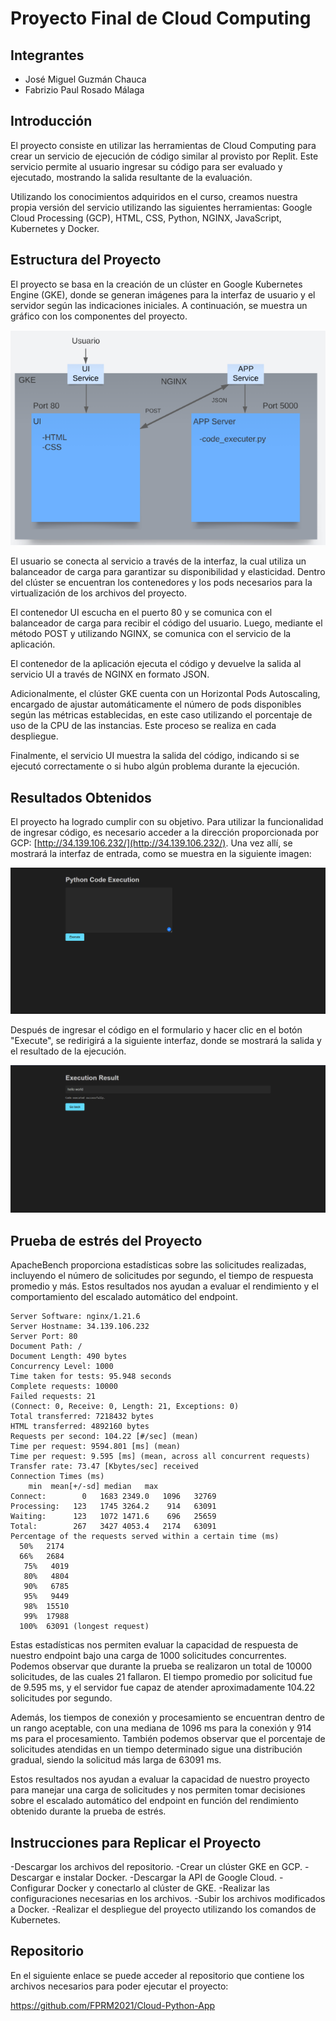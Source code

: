 # Proyecto Final de Cloud Computing
## Integrantes
- José Miguel Guzmán Chauca
- Fabrizio Paul Rosado Málaga

## Introducción
El proyecto consiste en utilizar las herramientas de Cloud Computing para crear un servicio de ejecución de código similar al provisto por Replit. Este servicio permite al usuario ingresar su código para ser evaluado y ejecutado, mostrando la salida resultante de la evaluación.

Utilizando los conocimientos adquiridos en el curso, creamos nuestra propia versión del servicio utilizando las siguientes herramientas: Google Cloud Processing (GCP), HTML, CSS, Python, NGINX, JavaScript, Kubernetes y Docker.

## Estructura del Proyecto
El proyecto se basa en la creación de un clúster en Google Kubernetes Engine (GKE), donde se generan imágenes para la interfaz de usuario y el servidor según las indicaciones iniciales. A continuación, se muestra un gráfico con los componentes del proyecto.

![Componentes del proyecto](componentes.png)

El usuario se conecta al servicio a través de la interfaz, la cual utiliza un balanceador de carga para garantizar su disponibilidad y elasticidad. Dentro del clúster se encuentran los contenedores y los pods necesarios para la virtualización de los archivos del proyecto.

El contenedor UI escucha en el puerto 80 y se comunica con el balanceador de carga para recibir el código del usuario. Luego, mediante el método POST y utilizando NGINX, se comunica con el servicio de la aplicación.

El contenedor de la aplicación ejecuta el código y devuelve la salida al servicio UI a través de NGINX en formato JSON.

Adicionalmente, el clúster GKE cuenta con un Horizontal Pods Autoscaling, encargado de ajustar automáticamente el número de pods disponibles según las métricas establecidas, en este caso utilizando el porcentaje de uso de la CPU de las instancias. Este proceso se realiza en cada despliegue.

Finalmente, el servicio UI muestra la salida del código, indicando si se ejecutó correctamente o si hubo algún problema durante la ejecución.

## Resultados Obtenidos
El proyecto ha logrado cumplir con su objetivo. Para utilizar la funcionalidad de ingresar código, es necesario acceder a la dirección proporcionada por GCP: [http://34.139.106.232/](http://34.139.106.232/). Una vez allí, se mostrará la interfaz de entrada, como se muestra en la siguiente imagen:

![Interfaz de entrada](entrada.png)

Después de ingresar el código en el formulario y hacer clic en el botón "Execute", se redirigirá a la siguiente interfaz, donde se mostrará la salida y el resultado de la ejecución.

![Interfaz de salida](salida.png)

## Prueba de estrés del Proyecto
ApacheBench proporciona estadísticas sobre las solicitudes realizadas, incluyendo el número de solicitudes por segundo, el tiempo de respuesta promedio y más. Estos resultados nos ayudan a evaluar el rendimiento y el comportamiento del escalado automático del endpoint.

```
Server Software: nginx/1.21.6
Server Hostname: 34.139.106.232
Server Port: 80
Document Path: /
Document Length: 490 bytes
Concurrency Level: 1000
Time taken for tests: 95.948 seconds
Complete requests: 10000
Failed requests: 21
(Connect: 0, Receive: 0, Length: 21, Exceptions: 0)
Total transferred: 7218432 bytes
HTML transferred: 4892160 bytes
Requests per second: 104.22 [#/sec] (mean)
Time per request: 9594.801 [ms] (mean)
Time per request: 9.595 [ms] (mean, across all concurrent requests)
Transfer rate: 73.47 [Kbytes/sec] received
Connection Times (ms)
    min  mean[+/-sd] median   max
Connect:        0   1683 2349.0   1096   32769
Processing:   123   1745 3264.2    914   63091
Waiting:      123   1072 1471.6    696   25659
Total:        267   3427 4053.4   2174   63091
Percentage of the requests served within a certain time (ms)
  50%   2174
  66%   2684
   75%   4019
   80%   4804
   90%   6785
   95%   9449
   98%  15510
   99%  17988
  100%  63091 (longest request)
```

Estas estadísticas nos permiten evaluar la capacidad de respuesta de nuestro endpoint bajo una carga de 1000 solicitudes concurrentes. Podemos observar que durante la prueba se realizaron un total de 10000 solicitudes, de las cuales 21 fallaron. El tiempo promedio por solicitud fue de 9.595 ms, y el servidor fue capaz de atender aproximadamente 104.22 solicitudes por segundo.

Además, los tiempos de conexión y procesamiento se encuentran dentro de un rango aceptable, con una mediana de 1096 ms para la conexión y 914 ms para el procesamiento. También podemos observar que el porcentaje de solicitudes atendidas en un tiempo determinado sigue una distribución gradual, siendo la solicitud más larga de 63091 ms.

Estos resultados nos ayudan a evaluar la capacidad de nuestro proyecto para manejar una carga de solicitudes y nos permiten tomar decisiones sobre el escalado automático del endpoint en función del rendimiento obtenido durante la prueba de estrés.

## Instrucciones para Replicar el Proyecto
-Descargar los archivos del repositorio.
-Crear un clúster GKE en GCP.
-Descargar e instalar Docker.
-Descargar la API de Google Cloud.
-Configurar Docker y conectarlo al clúster de GKE.
-Realizar las configuraciones necesarias en los archivos.
-Subir los archivos modificados a Docker.
-Realizar el despliegue del proyecto utilizando los comandos de Kubernetes.

## Repositorio
En el siguiente enlace se puede acceder al repositorio que contiene los archivos necesarios para poder ejecutar el proyecto:

https://github.com/FPRM2021/Cloud-Python-App
